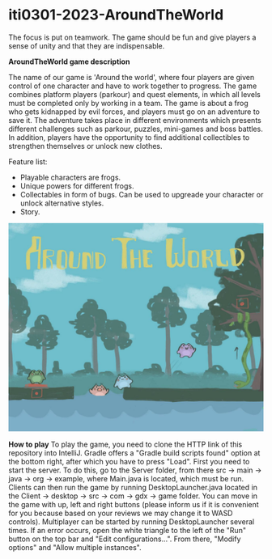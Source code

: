 # iti0301-2023-AroundTheWorld

The focus is put on teamwork.
The game should be fun and give players a sense of unity and that they are indispensable.

**AroundTheWorld game description**

The name of our game is 'Around the world', where four players are given control of one character and have to work together to progress. The game combines platform players (parkour) and quest elements, in which all levels must be completed only by working in a team.
The game is about a frog who gets kidnapped by evil forces, and players must go on an adventure to save it. The adventure takes place in different environments which presents different challenges such as parkour, puzzles, mini-games and boss battles.
In addition, players have the opportunity to find additional collectibles to strengthen themselves or unlock new clothes.

Feature list:
- Playable characters are frogs.
- Unique powers for different frogs.
- Collectables in form of bugs. Can be used to upgreade your character or unlock alternative styles.
- Story.

![image](images/photo_2023-02-12_16-29-44.jpg)

**How to play**
To play the game, you need to clone the HTTP link of this repository into IntelliJ. Gradle offers a "Gradle build scripts found" option at the bottom right, after which you have to press "Load".
First you need to start the server. To do this, go to the Server folder, from there src -> main -> java -> org -> example, where Main.java is located, which must be run.
Clients can then run the game by running DesktopLauncher.java located in the Client -> desktop -> src -> com -> gdx -> game folder.
You can move in the game with up, left and right buttons (please inform us if it is convenient for you because based on your reviews we may change it to WASD controls).
Multiplayer can be started by running DesktopLauncher several times. If an error occurs, open the white triangle to the left of the "Run" button on the top bar and "Edit configurations...". From there, "Modify options" and "Allow multiple instances".


